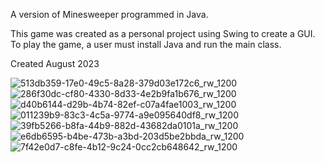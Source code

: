 A version of Minesweeper programmed in Java.

This game was created as a personal project using Swing to create a GUI.
To play the game, a user must install Java and run the main class.

Created August 2023

![513db359-17e0-49c5-8a28-379d03e172c6_rw_1200](https://github.com/mliam0608/Minesweeper/assets/138416854/d212a287-3648-40f9-b9a1-265caa02eb5f)
![286f30dc-cf80-4330-8d33-4e2b9fa1b676_rw_1200](https://github.com/mliam0608/Minesweeper/assets/138416854/d7d92c3c-a02a-474e-959b-879d305a9c66)
![d40b6144-d29b-4b74-82ef-c07a4fae1003_rw_1200](https://github.com/mliam0608/Minesweeper/assets/138416854/fce4e257-2ef5-4ef6-8653-0f83bbceb667)
![011239b9-83c3-4c5a-9774-a9e095640df8_rw_1200](https://github.com/mliam0608/Minesweeper/assets/138416854/eaf376c1-2c87-403a-adf3-3191941a24f1)
![39fb5266-b8fa-44b9-882d-43682da0101a_rw_1200](https://github.com/mliam0608/Minesweeper/assets/138416854/81673fe9-2472-433e-80bc-d26bf908f09f)
![e6db6595-b4be-473b-a3bd-203d5be2bbda_rw_1200](https://github.com/mliam0608/Minesweeper/assets/138416854/3441f445-cf6c-4c0d-8fa7-f8423e763356)
![7f42e0d7-c8fe-4b12-9c24-0cc2cb648642_rw_1200](https://github.com/mliam0608/Minesweeper/assets/138416854/abe3834d-cdaf-44f8-a565-f61e0ba55872)
